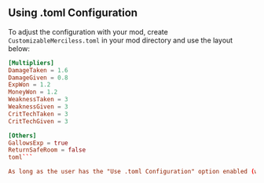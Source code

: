 ## Using .toml Configuration
To adjust the configuration with your mod, create `CustomizableMerciless.toml` in your mod directory and use the layout below:

```toml
[Multipliers]
DamageTaken = 1.6
DamageGiven = 0.8
ExpWon = 1.2
MoneyWon = 1.2
WeaknessTaken = 3
WeaknessGiven = 3
CritTechTaken = 3
CritTechGiven = 3

[Others]
GallowsExp = true
ReturnSafeRoom = false
toml```

As long as the user has the "Use .toml Configuration" option enabled (which is enabled by default), the .toml configuration will overwrite the Reloaded-II configuration.